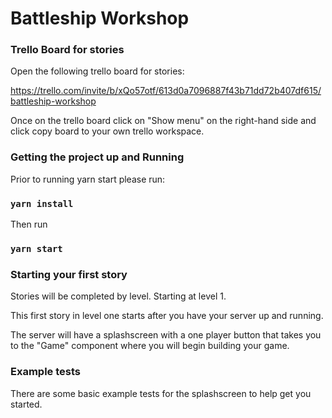 # Battleship Workshop

### Trello Board for stories

Open the following trello board for stories:

https://trello.com/invite/b/xQo57otf/613d0a7096887f43b71dd72b407df615/battleship-workshop

Once on the trello board click on "Show menu" on the right-hand side and click copy board to your own trello workspace.

### Getting the project up and Running

Prior to running yarn start please run:

### `yarn install`

Then run

### `yarn start`

### Starting your first story

Stories will be completed by level. Starting at level 1.

This first story in level one starts after you have your server up and running.

The server will have a splashscreen with a one player button that takes you to the "Game" component where you will begin
building your game. 

### Example tests

There are some basic example tests for the splashscreen to help get you started.

